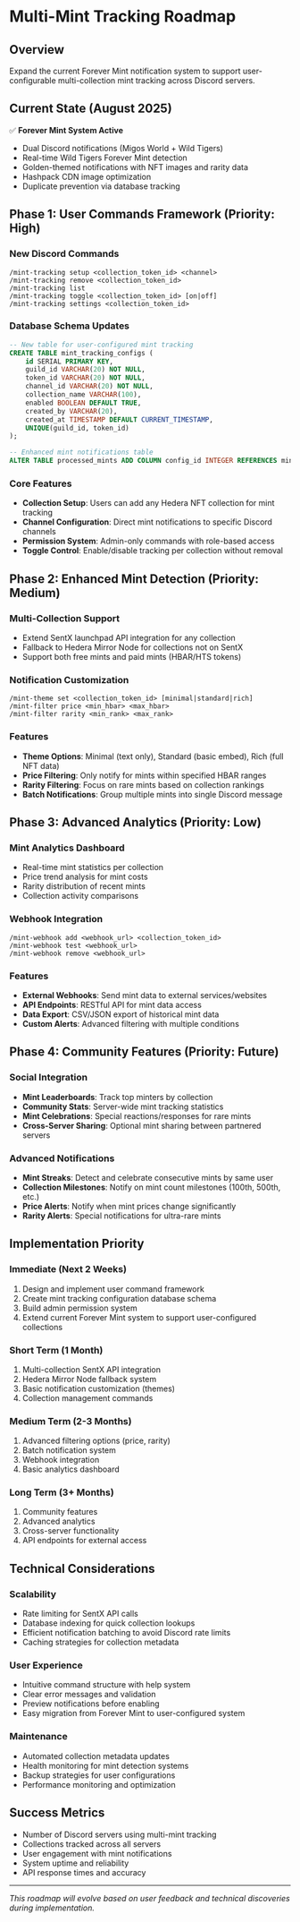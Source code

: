 # Multi-Mint Tracking Roadmap

## Overview
Expand the current Forever Mint notification system to support user-configurable multi-collection mint tracking across Discord servers.

## Current State (August 2025)
✅ **Forever Mint System Active**
- Dual Discord notifications (Migos World + Wild Tigers)
- Real-time Wild Tigers Forever Mint detection
- Golden-themed notifications with NFT images and rarity data
- Hashpack CDN image optimization
- Duplicate prevention via database tracking

## Phase 1: User Commands Framework (Priority: High)

### New Discord Commands
```
/mint-tracking setup <collection_token_id> <channel>
/mint-tracking remove <collection_token_id>
/mint-tracking list
/mint-tracking toggle <collection_token_id> [on|off]
/mint-tracking settings <collection_token_id>
```

### Database Schema Updates
```sql
-- New table for user-configured mint tracking
CREATE TABLE mint_tracking_configs (
    id SERIAL PRIMARY KEY,
    guild_id VARCHAR(20) NOT NULL,
    token_id VARCHAR(20) NOT NULL,
    channel_id VARCHAR(20) NOT NULL,
    collection_name VARCHAR(100),
    enabled BOOLEAN DEFAULT TRUE,
    created_by VARCHAR(20),
    created_at TIMESTAMP DEFAULT CURRENT_TIMESTAMP,
    UNIQUE(guild_id, token_id)
);

-- Enhanced mint notifications table
ALTER TABLE processed_mints ADD COLUMN config_id INTEGER REFERENCES mint_tracking_configs(id);
```

### Core Features
- **Collection Setup**: Users can add any Hedera NFT collection for mint tracking
- **Channel Configuration**: Direct mint notifications to specific Discord channels
- **Permission System**: Admin-only commands with role-based access
- **Toggle Control**: Enable/disable tracking per collection without removal

## Phase 2: Enhanced Mint Detection (Priority: Medium)

### Multi-Collection Support
- Extend SentX launchpad API integration for any collection
- Fallback to Hedera Mirror Node for collections not on SentX
- Support both free mints and paid mints (HBAR/HTS tokens)

### Notification Customization
```
/mint-theme set <collection_token_id> [minimal|standard|rich]
/mint-filter price <min_hbar> <max_hbar>
/mint-filter rarity <min_rank> <max_rank>
```

### Features
- **Theme Options**: Minimal (text only), Standard (basic embed), Rich (full NFT data)
- **Price Filtering**: Only notify for mints within specified HBAR ranges
- **Rarity Filtering**: Focus on rare mints based on collection rankings
- **Batch Notifications**: Group multiple mints into single Discord message

## Phase 3: Advanced Analytics (Priority: Low)

### Mint Analytics Dashboard
- Real-time mint statistics per collection
- Price trend analysis for mint costs
- Rarity distribution of recent mints
- Collection activity comparisons

### Webhook Integration
```
/mint-webhook add <webhook_url> <collection_token_id>
/mint-webhook test <webhook_url>
/mint-webhook remove <webhook_url>
```

### Features
- **External Webhooks**: Send mint data to external services/websites
- **API Endpoints**: RESTful API for mint data access
- **Data Export**: CSV/JSON export of historical mint data
- **Custom Alerts**: Advanced filtering with multiple conditions

## Phase 4: Community Features (Priority: Future)

### Social Integration
- **Mint Leaderboards**: Track top minters by collection
- **Community Stats**: Server-wide mint tracking statistics
- **Mint Celebrations**: Special reactions/responses for rare mints
- **Cross-Server Sharing**: Optional mint sharing between partnered servers

### Advanced Notifications
- **Mint Streaks**: Detect and celebrate consecutive mints by same user
- **Collection Milestones**: Notify on mint count milestones (100th, 500th, etc.)
- **Price Alerts**: Notify when mint prices change significantly
- **Rarity Alerts**: Special notifications for ultra-rare mints

## Implementation Priority

### Immediate (Next 2 Weeks)
1. Design and implement user command framework
2. Create mint tracking configuration database schema
3. Build admin permission system
4. Extend current Forever Mint system to support user-configured collections

### Short Term (1 Month)
1. Multi-collection SentX API integration
2. Hedera Mirror Node fallback system
3. Basic notification customization (themes)
4. Collection management commands

### Medium Term (2-3 Months)
1. Advanced filtering options (price, rarity)
2. Batch notification system
3. Webhook integration
4. Basic analytics dashboard

### Long Term (3+ Months)
1. Community features
2. Advanced analytics
3. Cross-server functionality
4. API endpoints for external access

## Technical Considerations

### Scalability
- Rate limiting for SentX API calls
- Database indexing for quick collection lookups
- Efficient notification batching to avoid Discord rate limits
- Caching strategies for collection metadata

### User Experience
- Intuitive command structure with help system
- Clear error messages and validation
- Preview notifications before enabling
- Easy migration from Forever Mint to user-configured system

### Maintenance
- Automated collection metadata updates
- Health monitoring for mint detection systems
- Backup strategies for user configurations
- Performance monitoring and optimization

## Success Metrics
- Number of Discord servers using multi-mint tracking
- Collections tracked across all servers
- User engagement with mint notifications
- System uptime and reliability
- API response times and accuracy

---

*This roadmap will evolve based on user feedback and technical discoveries during implementation.*